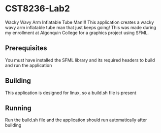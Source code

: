 # CST8236-Lab2
Wacky Wavy Arm Inflatable Tube Man!!! This application creates a wacky wavy arm inflatable tube man that just keeps going!
This was made during my enrollment at Algonquin College for a graphics project using SFML.

## Prerequisites
You must have installed the SFML library and its required headers to build and run the application

## Building
This application is designed for linux, so a build.sh file is present

## Running
Run the build.sh file and the application should run automatically after building
